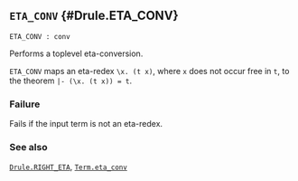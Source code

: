## `ETA_CONV` {#Drule.ETA_CONV}


```
ETA_CONV : conv
```



Performs a toplevel eta-conversion.


`ETA_CONV` maps an eta-redex `\x. (t x)`, where `x` does not occur free
in `t`, to the theorem `|- (\x. (t x)) = t`.

### Failure

Fails if the input term is not an eta-redex.

### See also

[`Drule.RIGHT_ETA`](#Drule.RIGHT_ETA), [`Term.eta_conv`](#Term.eta_conv)

